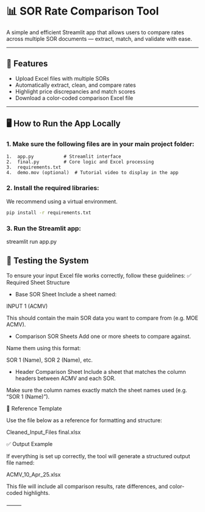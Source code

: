 # 📊 SOR Rate Comparison Tool

A simple and efficient Streamlit app that allows users to compare rates across multiple SOR documents — extract, match, and validate with ease.

---

## 🚀 Features

- Upload Excel files with multiple SORs  
- Automatically extract, clean, and compare rates  
- Highlight price discrepancies and match scores  
- Download a color-coded comparison Excel file

---

## 🖥️ How to Run the App Locally

### 1. Make sure the following files are in your main project folder:
	1.	app.py           # Streamlit interface
	2.	final.py         # Core logic and Excel processing
	3.	requirements.txt
	4.	demo.mov (optional)  # Tutorial video to display in the app

### 2. Install the required libraries:

We recommend using a virtual environment.
```bash
pip install -r requirements.txt
```

### 3. Run the Streamlit app:

streamlit run app.py


## 🧪 Testing the System

To ensure your input Excel file works correctly, follow these guidelines:
✅ Required Sheet Structure
- Base SOR Sheet
Include a sheet named:

INPUT 1 (ACMV)

This should contain the main SOR data you want to compare from (e.g. MOE ACMV).

- Comparison SOR Sheets
Add one or more sheets to compare against.

Name them using this format:

SOR 1 (Name), SOR 2 (Name), etc.

- Header Comparison Sheet
Include a sheet that matches the column headers between ACMV and each SOR.

Make sure the column names exactly match the sheet names used (e.g. “SOR 1 (Name)”).

📄 Reference Template

Use the file below as a reference for formatting and structure:

Cleaned_Input_Files final.xlsx

✅ Output Example

If everything is set up correctly, the tool will generate a structured output file named:

ACMV_10_Apr_25.xlsx

This file will include all comparison results, rate differences, and color-coded highlights.

⸻
